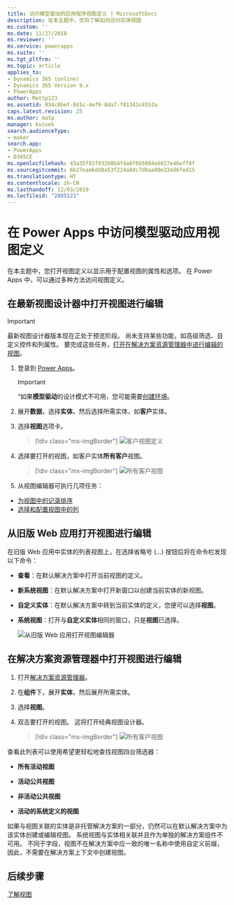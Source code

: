 ```yaml
---
title: 访问模型驱动的应用程序视图定义 | MicrosoftDocs
description: 在本主题中，您将了解如何访问实体视图
ms.custom: ''
ms.date: 11/27/2018
ms.reviewer: ''
ms.service: powerapps
ms.suite: ''
ms.tgt_pltfrm: ''
ms.topic: article
applies_to:
- Dynamics 365 (online)
- Dynamics 365 Version 9.x
- PowerApps
author: Mattp123
ms.assetid: 034c8bef-0d1c-4ef9-8da7-f81343c4553a
caps.latest.revision: 25
ms.author: matp
manager: kvivek
search.audienceType:
- maker
search.app:
- PowerApps
- D365CE
ms.openlocfilehash: 43a35f82f93260b4f4a8f6b5084e6827e46eff8f
ms.sourcegitcommit: 6b27eae6dd8a53f224a8dc7d0aa00e334d6fed15
ms.translationtype: HT
ms.contentlocale: zh-CN
ms.lasthandoff: 12/03/2019
ms.locfileid: "2885121"
---
```

# <a name="access-a-model-driven-app-view-definition-in-power-apps"></a>在 Power Apps 中访问模型驱动应用视图定义

 在本主题中，您打开视图定义以显示用于配置视图的属性和选项。 在 Power Apps 中，可以通过多种方法访问视图定义。 
  
  
## <a name="open-a-view-for-editing-in-the-latest-view-designer"></a>在最新视图设计器中打开视图进行编辑

> [!IMPORTANT]
> 最新视图设计器版本现在正处于预览阶段。 尚未支持某些功能，如高级筛选、自定义控件和列属性。 要完成这些任务，[打开在解决方案资源管理器中进行编辑的视图](#open-a-view-for-editing-in-solution-explorer)。

1.  登录到 [Power Apps](https://make.powerapps.com/?utm_source=padocs&utm_medium=linkinadoc&utm_campaign=referralsfromdoc)。  


    > [!IMPORTANT]
    > “如果**模型驱动**的设计模式不可用，您可能需要[创建环境](https://docs.microsoft.com/powerapps/administrator/create-environment)。 

2.  展开**数据**，选择**实体**，然后选择所需实体，如**客户**实体。   
3. 选择**视图**选项卡。

    > [!div class="mx-imgBorder"] 
    > ![客户视图定义](media/account-view-definitions.png)

4. 选择要打开的视图，如客户实体**所有客户**视图。

    > [!div class="mx-imgBorder"] 
    > ![所有客户视图](media/account-view-designer.png)

5. 从视图编辑器可执行几项任务： 
 
- [为视图中的记录排序](configure-sorting.md)
- [选择和配置视图中的列](choose-and-configure-columns.md)

## <a name="open-a-view-for-editing-from-a-legacy-web-app"></a>从旧版 Web 应用打开视图进行编辑
在旧版 Web 应用中实体的列表视图上，在选择省略号 (...) 按钮后将在命令栏发现以下命令：  

- **查看**：在默认解决方案中打开当前视图的定义。  
  
- **新系统视图**：在默认解决方案中打开新窗口以创建当前实体的新视图。  
  
- **自定义实体**：在默认解决方案中转到当前实体的定义，您便可以选择**视图**。  
  
- **系统视图**：打开与**自定义实体**相同的窗口，只是**视图**已选择。  

   ![从旧版 Web 应用打开视图编辑器](media/open-view-editor-from-view.png)

## <a name="open-a-view-for-editing-in-solution-explorer"></a>在解决方案资源管理器中打开视图进行编辑 
1.  打开[解决方案资源管理器](advanced-navigation.md#solution-explorer)。  
  
2.  在**组件**下，展开**实体**，然后展开所需实体。  
  
3.  选择**视图**。  
  
4.  双击要打开的视图。 这将打开经典视图设计器。
    
    > [!div class="mx-imgBorder"] 
    > ![所有客户视图](media/all-accounts-view.png)

 查看此列表可以使用希望更轻松地查找视图四台筛选器：  
  
- **所有活动视图**  

- **活动公共视图**  

- **非活动公共视图**  

- **活动的系统定义的视图**  
  
 如果与视图关联的实体是非托管解决方案的一部分，仍然可以在默认解决方案中为该实体创建或编辑视图。 系统视图与实体相关联并且作为单独的解决方案组件不可用。 不同于字段，视图不在解决方案中应一致的唯一名称中使用自定义前缀，因此，不需要在解决方案上下文中创建视图。 
 
## <a name="next-steps"></a>后续步骤
[了解视图](create-edit-views.md)


